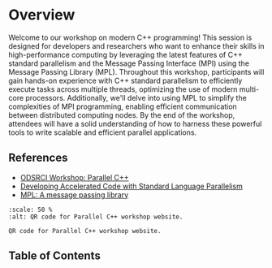 # Overview

Welcome to our workshop on modern C++ programming! This session is designed for
developers and researchers who want to enhance their skills in high-performance
computing by leveraging the latest features of C++ standard parallelism and the
Message Passing Interface (MPI) using the Message Passing Library (MPL).
Throughout this workshop, participants will gain hands-on experience with C++
standard parallelism to efficiently execute tasks across multiple threads,
optimizing the use of modern multi-core processors. Additionally, we'll delve
into using MPL to simplify the complexities of MPI programming, enabling
efficient communication between distributed computing nodes. By the end of the
workshop, attendees will have a solid understanding of how to harness these
powerful tools to write scalable and efficient parallel applications.

## References

- [ODSRCI Workshop: Parallel C++](https://southernmethodistuniversity.github.io/parallel_cpp/)
- [Developing Accelerated Code with Standard Language Parallelism](https://developer.nvidia.com/blog/developing-accelerated-code-with-standard-language-parallelism/)
- [MPL: A message passing library](https://rabauke.github.io/mpl/html/)

```{figure} parallel_cpp_qr.png
:scale: 50 %
:alt: QR code for Parallel C++ workshop website.

QR code for Parallel C++ workshop website.
```

## Table of Contents

```{tableofcontents}
```

